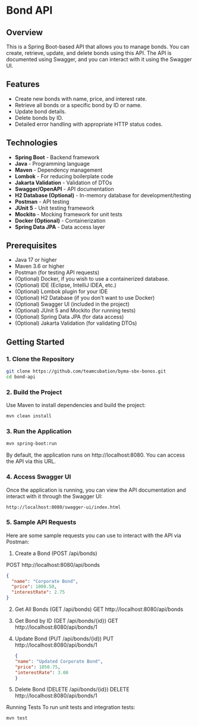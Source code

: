 # Bond API 

## Overview

This is a Spring Boot-based API that allows you to manage bonds. You can create, retrieve, update, and delete bonds using this API. The API is documented using Swagger, and you can interact with it using the Swagger UI.

## Features

- Create new bonds with name, price, and interest rate.
- Retrieve all bonds or a specific bond by ID or name.
- Update bond details.
- Delete bonds by ID.
- Detailed error handling with appropriate HTTP status codes.

## Technologies

- **Spring Boot** - Backend framework
- **Java** - Programming language
- **Maven** - Dependency management
- **Lombok** - For reducing boilerplate code
- **Jakarta Validation** - Validation of DTOs
- **Swagger/OpenAPI** - API documentation
- **H2 Database (Optional)** - In-memory database for development/testing
- **Postman** - API testing
- **JUnit 5** - Unit testing framework
- **Mockito** - Mocking framework for unit tests
- **Docker (Optional)** - Containerization
- **Spring Data JPA** - Data access layer


## Prerequisites

- Java 17 or higher
- Maven 3.6 or higher
- Postman (for testing API requests)
- (Optional) Docker, if you wish to use a containerized database.
- (Optional) IDE (Eclipse, IntelliJ IDEA, etc.)
- (Optional) Lombok plugin for your IDE
- (Optional) H2 Database (if you don't want to use Docker)
- (Optional) Swagger UI (included in the project)
- (Optional) JUnit 5 and Mockito (for running tests)
- (Optional) Spring Data JPA (for data access)
- (Optional) Jakarta Validation (for validating DTOs)

## Getting Started

### 1. Clone the Repository

```bash
git clone https://github.com/teamcubation/byma-sbx-bonos.git
cd bond-api
```

### 2. Build the Project
Use Maven to install dependencies and build the project:
```bash
mvn clean install
```

### 3. Run the Application
```bash
mvn spring-boot:run
```

By default, the application runs on http://localhost:8080. You can access the API via this URL.

### 4. Access Swagger UI
Once the application is running, you can view the API documentation and interact with it through the Swagger UI:
```bash
http://localhost:8080/swagger-ui/index.html
```


### 5. Sample API Requests
Here are some sample requests you can use to interact with the API via Postman:

1. Create a Bond (POST /api/bonds)

POST http://localhost:8080/api/bonds
```json
{
  "name": "Corporate Bond",
  "price": 1000.50,
  "interestRate": 2.75
}
```

2. Get All Bonds (GET /api/bonds)
 GET http://localhost:8080/api/bonds

3. Get Bond by ID (GET /api/bonds/{id})
 GET http://localhost:8080/api/bonds/1

4. Update Bond (PUT /api/bonds/{id})
    PUT http://localhost:8080/api/bonds/1
    ```json
    {
    "name": "Updated Corporate Bond",
    "price": 1050.75,
    "interestRate": 3.00
    }
    ```
   
5. Delete Bond (DELETE /api/bonds/{id})
    DELETE http://localhost:8080/api/bonds/1

Running Tests
To run unit tests and integration tests:
```bash
mvn test
```


